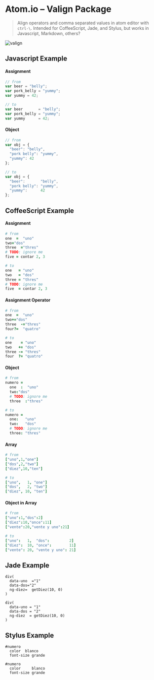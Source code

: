 # Atom.io – Valign Package

> Align operators and comma separated values in atom editor with `ctrl-\`.
> Intended for CoffeeScript, Jade, and Stylus, but works in Javascript, Markdown, others?

![valign](https://raw.github.com/chemoish/atom-valign/master/demo.gif)

## Javascript Example

#### Assignment

```javascript
// from
var beer = "belly";
var pork_belly = "yummy";
var yummy = 42;

// to
var beer       = "belly";
var pork_belly = "yummy";
var yummy      = 42;
```

#### Object

```javascript
// from
var obj = {
  "beer": "belly",
  "pork belly": "yummy",
  "yummy": 42
};

// to
var obj = {
  "beer":       "belly",
  "pork belly": "yummy",
  "yummy":      42
};
```

## CoffeeScript Example

#### Assignment

```coffeescript
# from
one  =  "uno"
two="dos"
three  ="thres"
# TODO: ignore me
five = contar 2, 3

# to
one   = "uno"
two   = "dos"
three = "thres"
# TODO: ignore me
five  = contar 2, 3
```

#### Assignment Operator

```coffeescript
# from
one  =  "uno"
two+="dos"
three  -="thres"
four?=  "quatro"

# to
one    = "uno"
two   += "dos"
three -= "thres"
four  ?= "quatro"
```

#### Object

```coffeescript
# from
numero =
  one  :  "uno"
  two:"dos"
  # TODO: ignore me
  three  :"thres"

# to
numero =
  one:   "uno"
  two:   "dos"
  # TODO: ignore me
  three: "thres"
```

#### Array

```coffeescript
# from
["uno",1,"one"]
["dos",2,"two"]
["diez",10,"ten"]

# to
["uno",   1, "one"]
["dos",   2, "two"]
["diez", 10, "ten"]
```

#### Object in Array

```coffeescript
# from
["uno":1,"dos":2]
["diez":10,"once":11]
["vente":20,"vente y uno":21]

# to
["uno":   1,  "dos":         2]
["diez":  10, "once":        11]
["vente": 20, "vente y uno": 21]
```

## Jade Example

```jade
div(
  data-uno  ="1"
  data-dos="2"
  ng-diez=  getDiez(10, 0)
)

div(
  data-uno = "1"
  data-dos = "2"
  ng-diez  = getDiez(10, 0)
)
```

## Stylus Example

```stylus
#numero
  color  blanco
  font-size grande

#numero
  color     blanco
  font-size grande
```
